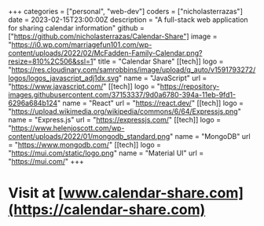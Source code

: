 +++
categories = ["personal", "web-dev"]
coders = ["nicholasterrazas"]
date = 2023-02-15T23:00:00Z
description = "A full-stack web application for sharing calendar information"
github = ["https://github.com/nicholasterrazas/Calendar-Share"]
image = "https://i0.wp.com/marriagefun101.com/wp-content/uploads/2022/02/McFadden-Family-Calendar.png?resize=810%2C506&ssl=1"
title = "Calendar Share"
[[tech]]
logo = "https://res.cloudinary.com/samrobbins/image/upload/q_auto/v1591793272/logos/logos_javascript_adj1dx.svg"
name = "JavaScript"
url = "https://www.javascript.com/"
[[tech]]
logo = "https://repository-images.githubusercontent.com/37153337/9d0a6780-394a-11eb-9fd1-6296a684b124"
name = "React"
url = "https://react.dev/"
[[tech]]
logo = "https://upload.wikimedia.org/wikipedia/commons/6/64/Expressjs.png"
name = "Express.js"
url = "https://expressjs.com/"
[[tech]]
logo = "https://www.helenjoscott.com/wp-content/uploads/2022/01/mongodb_standard.png"
name = "MongoDB"
url = "https://www.mongodb.com/"
[[tech]]
logo = "https://mui.com/static/logo.png"
name = "Material UI"
url = "https://mui.com/"
+++

# Visit at [www.calendar-share.com](https://calendar-share.com)
